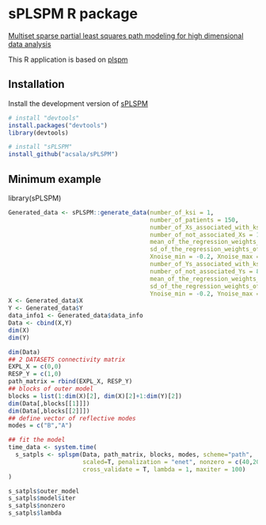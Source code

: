 # sPLSPM R package
[Multiset sparse partial least squares path modeling for high dimensional data analysis](https://doi.org/10.1186/s12859-019-3286-3)

This R application is based on [plspm](https://cran.r-project.org/web/packages/plspm/index.html)

## Installation
Install the development version of [sPLSPM](https://github.com/acsala/sPLSPM)
```r
# install "devtools"
install.packages("devtools") 
library(devtools)

# install "sPLSPM"
install_github("acsala/sPLSPM")
```
## Minimum example

library(sPLSPM)

```r
Generated_data <- sPLSPM::generate_data(number_of_ksi = 1,
                                        number_of_patients = 150,
                                        number_of_Xs_associated_with_ksis = c(15),
                                        number_of_not_associated_Xs = 100,
                                        mean_of_the_regression_weights_of_the_associated_Xs = c(0.9),
                                        sd_of_the_regression_weights_of_the_associated_Xs = c(0.05),
                                        Xnoise_min = -0.2, Xnoise_max = 0.2,
                                        number_of_Ys_associated_with_ksis = c(15),
                                        number_of_not_associated_Ys = 85,
                                        mean_of_the_regression_weights_of_the_associated_Ys = c(0.9),
                                        sd_of_the_regression_weights_of_the_associated_Ys = c(0.05),
                                        Ynoise_min = -0.2, Ynoise_max = 0.2)
X <- Generated_data$X
Y <- Generated_data$Y
data_info1 <- Generated_data$data_info
Data <- cbind(X,Y)
dim(X)
dim(Y)

dim(Data)
## 2 DATASETS connectivity matrix
EXPL_X = c(0,0)
RESP_Y = c(1,0)
path_matrix = rbind(EXPL_X, RESP_Y)
## blocks of outer model
blocks = list(1:dim(X)[2], dim(X)[2]+1:dim(Y)[2])
dim(Data[,blocks[[1]]])
dim(Data[,blocks[[2]]])
## define vector of reflective modes
modes = c("B","A")

## fit the model
time_data <- system.time(
  s_satpls <- splspm(Data, path_matrix, blocks, modes, scheme="path",
                     scaled=T, penalization = "enet", nonzero = c(40,20),
                     cross_validate = T, lambda = 1, maxiter = 100)
)

s_satpls$outer_model
s_satpls$model$iter
s_satpls$nonzero
s_satpls$lambda
```
